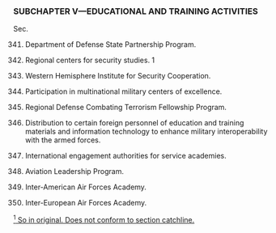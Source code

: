 ### SUBCHAPTER V—EDUCATIONAL AND TRAINING ACTIVITIES ###

Sec.

341. Department of Defense State Partnership Program.

342. Regional centers for security studies. 1

343. Western Hemisphere Institute for Security Cooperation.

344. Participation in multinational military centers of excellence.

345. Regional Defense Combating Terrorism Fellowship Program.

346. Distribution to certain foreign personnel of education and training materials and information technology to enhance military interoperability with the armed forces.

347. International engagement authorities for service academies.

348. Aviation Leadership Program.

349. Inter-American Air Forces Academy.

350. Inter-European Air Forces Academy.

[<sup>1</sup> So in original. Does not conform to section catchline.](#I_1)